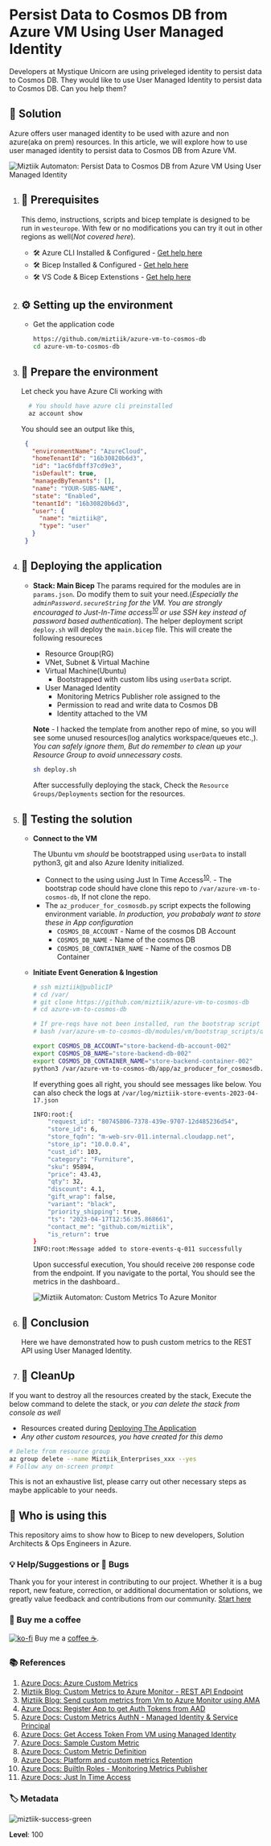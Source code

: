 # Persist Data to Cosmos DB from Azure VM Using User Managed Identity

Developers at Mystique Unicorn are using priveleged identity to persist data to Cosmos DB. They would like to use User Managed Identity to persist data to Cosmos DB. Can you help them?


## 🎯 Solution

Azure offers user managed identity to be used with azure and non azure(aka on prem) resources. In this article, we will explore how to use user managed identity to persist data to Cosmos DB from Azure VM.

![Miztiik Automaton: Persist Data to Cosmos DB from Azure VM Using User Managed Identity](images/miztiik_automation_persist_data_to_cosmos_db_from_azure_vm_architecture_001.png)

1. ## 🧰 Prerequisites

   This demo, instructions, scripts and bicep template is designed to be run in `westeurope`. With few or no modifications you can try it out in other regions as well(_Not covered here_).

   - 🛠 Azure CLI Installed & Configured - [Get help here](https://learn.microsoft.com/en-us/cli/azure/install-azure-cli)
   - 🛠 Bicep Installed & Configured - [Get help here](https://learn.microsoft.com/en-us/azure/azure-resource-manager/bicep/install)
   - 🛠 VS Code & Bicep Extenstions - [Get help here](https://learn.microsoft.com/en-us/azure/azure-resource-manager/bicep/install#vs-code-and-bicep-extension)

1. ## ⚙️ Setting up the environment

   - Get the application code

     ```bash
     https://github.com/miztiik/azure-vm-to-cosmos-db
     cd azure-vm-to-cosmos-db
     ```

1. ## 🚀 Prepare the environment

   Let check you have Azure Cli working with 

    ```bash
      # You should have azure cli preinstalled
      az account show
    ```

    You should see an output like this,

   ```json
    {
      "environmentName": "AzureCloud",
      "homeTenantId": "16b30820b6d3",
      "id": "1ac6fdbff37cd9e3",
      "isDefault": true,
      "managedByTenants": [],
      "name": "YOUR-SUBS-NAME",
      "state": "Enabled",
      "tenantId": "16b30820b6d3",
      "user": {
        "name": "miztiik@",
        "type": "user"
      }
    }
   ```

1. ## 🚀 Deploying the application

   - **Stack: Main Bicep**
     The params required for the modules are in `params.json`. Do modify them to suit your need.(_Especially the `adminPassword.secureString` for the VM. You are strongly encouraged to Just-In-Time access<sup>[10]</sup> or use SSH key instead of password based authentication_). The helper deployment script `deploy.sh` will deploy the `main.bicep` file. This will create the following resoureces
     - Resource Group(RG)
     - VNet, Subnet & Virtual Machine
     - Virtual Machine(Ubuntu)
        - Bootstrapped with custom libs using `userData` script.
     - User Managed Identity
        - Monitoring Metrics Publisher role assigned to the 
        - Permission to read and write data to Cosmos DB
        - Identity attached to the VM
       
     **Note** - I hacked the template from another repo of mine, so you will see some unused resources(log analytics workspace/queues etc.,). _You can safely ignore them, But do remember to clean up your Resource Group to avoid unnecessary costs._

      ```bash
      sh deploy.sh
      ```

     After successfully deploying the stack, Check the `Resource Groups/Deployments` section for the resources.


1. ## 🔬 Testing the solution

   - **Connect to the VM**

      The Ubuntu vm _should_ be bootstrapped using `userData` to install python3, git and also Azure Idenity initialized.
      - Connect to the using using Just In Time Access<sup>[10]</sup>.
            - The bootstrap code should have clone this repo to `/var/azure-vm-to-cosmos-db`, If not clone the repo.
      - The `az_producer_for_cosmosdb.py` script expects the following environment variable. _In production, you probabaly want to store these in App configuration_
         - `COSMOS_DB_ACCOUNT` - Name of the cosmos DB Account
         - `COSMOS_DB_NAME` - Name of the cosmos DB
         - `COSMOS_DB_CONTAINER_NAME` - Name of the cosmos DB Container


    - **Initiate Event Generation & Ingestion**

      ```bash
      # ssh miztiik@publicIP
      # cd /var/
      # git clone https://github.com/miztiik/azure-vm-to-cosmos-db
      # cd azure-vm-to-cosmos-db

      # If pre-reqs have not been installed, run the bootstrap script manually
      # bash /var/azure-vm-to-cosmos-db/modules/vm/bootstrap_scripts/deploy_app.sh
      
      export COSMOS_DB_ACCOUNT="store-backend-db-account-002"
      export COSMOS_DB_NAME="store-backend-db-002"
      export COSMOS_DB_CONTAINER_NAME="store-backend-container-002"
      python3 /var/azure-vm-to-cosmos-db/app/az_producer_for_cosmosdb.py &
      ```

        If everything goes all right, you should see messages like below. You can also check the logs at `/var/log/miztiik-store-events-2023-04-17.json`

        ```bash
        INFO:root:{
            "request_id": "80745806-7378-439e-9707-12d485236d54",
            "store_id": 6,
            "store_fqdn": "m-web-srv-011.internal.cloudapp.net",
            "store_ip": "10.0.0.4",
            "cust_id": 103,
            "category": "Furniture",
            "sku": 95894,
            "price": 43.43,
            "qty": 32,
            "discount": 4.1,
            "gift_wrap": false,
            "variant": "black",
            "priority_shipping": true,
            "ts": "2023-04-17T12:56:35.868661",
            "contact_me": "github.com/miztiik",
            "is_return": true
        }
        INFO:root:Message added to store-events-q-011 successfully
        ```

        Upon successful execution, You should receive `200` response code from the endpoint. If you navigate to the portal, You should see the metrics in the dashboard..

      ![Miztiik Automaton: Custom Metrics To Azure Monitor](images/miztiik_automation_custom_metrics_to_azure_monitor_architecture_002.png)
  
     
1. ## 📒 Conclusion

    Here we have demonstrated how to push custom metrics to the REST API using User Managed Identity.
  

1. ## 🧹 CleanUp

If you want to destroy all the resources created by the stack, Execute the below command to delete the stack, or _you can delete the stack from console as well_

- Resources created during [Deploying The Application](#-deploying-the-application)
- _Any other custom resources, you have created for this demo_

```bash
# Delete from resource group
az group delete --name Miztiik_Enterprises_xxx --yes
# Follow any on-screen prompt
```

This is not an exhaustive list, please carry out other necessary steps as maybe applicable to your needs.

## 📌 Who is using this

This repository aims to show how to Bicep to new developers, Solution Architects & Ops Engineers in Azure.

### 💡 Help/Suggestions or 🐛 Bugs

Thank you for your interest in contributing to our project. Whether it is a bug report, new feature, correction, or additional documentation or solutions, we greatly value feedback and contributions from our community. [Start here](/issues)

### 👋 Buy me a coffee

[![ko-fi](https://www.ko-fi.com/img/githubbutton_sm.svg)](https://ko-fi.com/Q5Q41QDGK) Buy me a [coffee ☕][900].

### 📚 References


1. [Azure Docs: Azure Custom Metrics][1]
1. [Miztiik Blog: Custom Metrics to Azure Monitor - REST API Endpoint][2]
1. [Miztiik Blog: Send custom metrics from Vm to Azure Monitor using AMA][3]
1. [Azure Docs: Register App to get Auth Tokens from AAD][3]
1. [Azure Docs: Custom Metrics AuthN - Managed Identity & Service Principal][4]
1. [Azure Docs: Get Access Token From VM using Managed Identity][5]
1. [Azure Docs: Sample Custom Metric][6]
1. [Azure Docs: Custom Metric Definition][7]
1. [Azure Docs: Platform and custom metrics Retention][8]
1. [Azure Docs: BuiltIn Roles - Monitoring Metrics Publisher][8]
1. [Azure Docs: Just In Time Access][10]

### 🏷️ Metadata

![miztiik-success-green](https://img.shields.io/badge/Miztiik:Automation:Level-100-green)

**Level**: 100

[1]: https://learn.microsoft.com/en-us/azure/azure-monitor/essentials/metrics-custom-overview
[2]: https://github.com/miztiik/azure-vm-to-cosmos-db
[3]: https://github.com/miztiik/send-vm-logs-to-azure-monitor
[4]: https://learn.microsoft.com/en-us/azure/azure-monitor/essentials/metrics-custom-overview#authentication
[5]: https://learn.microsoft.com/en-us/azure/active-directory/managed-identities-azure-resources/how-to-use-vm-token#get-a-token-using-curl
[6]: https://learn.microsoft.com/en-us/azure/azure-monitor/essentials/metrics-custom-overview#sample-custom-metric-publication
[7]: https://learn.microsoft.com/en-us/azure/azure-monitor/essentials/metrics-custom-overview#how-to-send-custom-metrics
[8]: https://learn.microsoft.com/en-us/azure/azure-monitor/essentials/data-platform-metrics#platform-and-custom-metrics
[9]: https://learn.microsoft.com/en-us/azure/role-based-access-control/built-in-roles#monitoring-metrics-publisher


[10]: https://learn.microsoft.com/en-us/azure/defender-for-cloud/just-in-time-access-usage

[100]: https://www.udemy.com/course/aws-cloud-security/?referralCode=B7F1B6C78B45ADAF77A9
[101]: https://www.udemy.com/course/aws-cloud-security-proactive-way/?referralCode=71DC542AD4481309A441
[102]: https://www.udemy.com/course/aws-cloud-development-kit-from-beginner-to-professional/?referralCode=E15D7FB64E417C547579
[103]: https://www.udemy.com/course/aws-cloudformation-basics?referralCode=93AD3B1530BC871093D6
[899]: https://www.udemy.com/user/n-kumar/
[900]: https://ko-fi.com/miztiik
[901]: https://ko-fi.com/Q5Q41QDGK